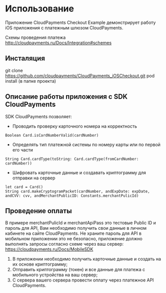 # Использование  

Приложение CloudPayments Checkout Example демонстрирует работу iOS приложения с платежным шлюзом CloudPayments.

Схемы проведения платежа http://cloudpayments.ru/Docs/Integration#schemes

## Инсталяция
git clone https://github.com/cloudpayments/CloudPayments_iOSCheckout.git
pod install (в папке проекта)

## Описание работы приложения с SDK CloudPayments

SDK CloudPayments позволяет:

* Проводить проверку карточного номера на корректность

```
Boolean Card.isCardNumberValid(cardNumber)

```

* Определять тип платежной системы по номеру карты или по первой его части

```
String Card.cardType(toString: Card.cardType(fromCardNumber: cardNumber))

```

* Шифровать карточные данные и создавать криптограмму для отправки на сервер

```
let card = Card()
String card.makeCryptogramPacket(cardNumber, andExpDate: expDate, andCVV: cvv, andMerchantPublicID: Constants.merchantPulicId)

```
## Проведение оплаты

В примере merchantPulicId и merchantApiPass это тестовые Public ID и пароль для API, Вам необходимо получить свои данные в личном кабинете на сайте CloudPayments.
Не храните пароль для API в мобильном приложении это не безопасно, приложение должно выполнять запросы согласно схеме через ваш сервер: https://cloudpayments.ru/Docs/MobileSDK

1) В приложении необходимо получить карточные данные и создать на их основе криптограмму;
2) Отправить криптограмму (токен) и все данные для платежа с мобильного устройства на ваш сервер; 
3) С сервера вашего сервера провести оплату через платежное API CloudPayments.

